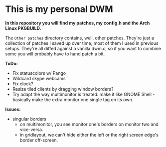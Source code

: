 This is my personal DWM
=========

**In this repository you will find my patches, my config.h and the Arch Linux PKGBUILD.**

The `Other patches` directory contains, well, other patches. They're just a collection of patches I saved up over time; most of them I used in previous setups. They're all diffed against a vanilla dwm.c, so if you want to combine some you will probably have to hand patch a bit.

**ToDo:**
* Fix statuscolors w/ Pango
* Wildcard skype webcams
* Fix clock?
* Resize tiled clients by dragging window borders?
* Try adapt the way multimonitor is treated: make it like GNOME Shell - basically make the extra monitor one single tag on its own.

**Issues:**
* singular borders
	* on multimonitor, you see monitor one's borders on monitor two and vice-versa.
	* in gridlayout, we can't hide either the left or the right screen edge's border off-screen.

